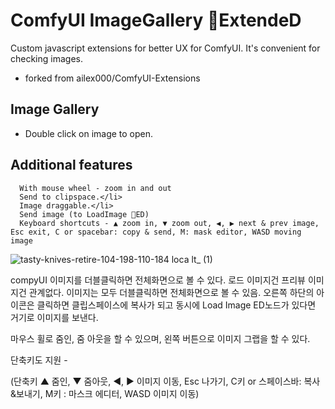 # ComfyUI ImageGallery 💬ExtendeD

Custom javascript extensions for better UX for ComfyUI. It's convenient for checking images.
 
 - forked from ailex000/ComfyUI-Extensions

## Image Gallery

 - Double click on image to open.

 ## Additional features
      With mouse wheel - zoom in and out
      Send to clipspace.</li>
      Image draggable.</li>
      Send image (to LoadImage 💬ED)
      Keyboard shortcuts - ▲ zoom in, ▼ zoom out, ◀, ▶ next & prev image, Esc exit, C or spacebar: copy & send, M: mask editor, WASD moving image 


![tasty-knives-retire-104-198-110-184 loca lt_ (1)](https://github.com/ailex000/ComfyUI-Extensions/assets/43065065/5a5b356a-93ff-47fa-926d-b9b02c630adc)

compyUI 이미지를 더블클릭하면 전체화면으로 볼 수 있다. 로드 이미지건 프리뷰 이미지건 관계없다. 이미지는 모두 더블클릭하면 전체화면으로 볼 수 있음.
오른쪽 하단의 아이콘은 클릭하면 클립스페이스에 복사가 되고 동시에 Load Image ED노드가 있다면 거기로 이미지를 보낸다.

마우스 휠로 줌인, 줌 아웃을 할 수 있으며, 왼쪽 버튼으로 이미지 그랩을 할 수 있다.

단축키도 지원 -

(단축키 ▲ 줌인, ▼ 줌아웃, ◀, ▶ 이미지 이동, Esc 나가기, C키 or 스페이스바: 복사&보내기, M키 : 마스크 에디터,
 WASD 이미지 이동)
 
